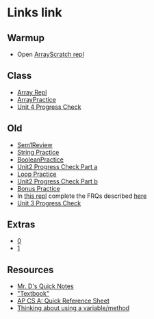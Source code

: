 # Links link
## Warmup
* Open [ArrayScratch repl](https://replit.com/team/APCSA-Block8-2122/FRQ2-Practice)
## Class
* [Array Repl](https://replit.com/team/APCSA-Block8-2122/ArrayScratch)
* [ArrayPractice](https://replit.com/team/APCSA-Block8-2122/ArrayPractice)
* [Unit 4 Progress Check](https://apclassroom.collegeboard.org/8/assessments/assignments/36223186/)
## Old
* [Sem1Review](https://apclassroom.collegeboard.org/8/assessments/assignments/44423593/)
* [String Practice](https://replit.com/team/APCSA-Block8-2122/StringPractice)
* [BooleanPractice](https://replit.com/team/APCSA-Block8-2122/BooleanPractice)
* [Unit2 Progress Check Part a](https://apclassroom.collegeboard.org/8/assessments/assignments/36223184)
* [Loop Practice](https://replit.com/team/APCSA-Block8-2122/LoopPractice)
* [Unit2 Progress Check Part b](https://apclassroom.collegeboard.org/8/assessments/assignments/36223183)
* [Bonus Practice](https://apclassroom.collegeboard.org/8/assessments/assignments/44830208/)
* In [this repl](https://replit.com/team/APCSA-Block8-2122/FRQ2-Practice) complete the FRQs described [here](files/frq2.pdf)
* [Unit 3 Progress Check](https://apclassroom.collegeboard.org/8/assessments/assignments/36223185/)

## Extras
* [0](https://replit.com/team/APCSA-Block8-2122/0)
* [1](https://replit.com/team/APCSA-Block8-2122/1)

## Resources
* [Mr. D's Quick Notes](https://replit.com/@APCSA-Block8-2122/Coursework01MrDsQuickNotes)
* ["Textbook"](https://csawesome.runestone.academy/runestone/books/published/csawesome/index.html)
* [AP CS A: Quick Reference Sheet](https://apstudents.collegeboard.org/ap/pdf/ap-computer-science-a-java-quick-reference_0.pdf)
* [Thinking about using a variable/method](https://gist.github.com/mrDonoghue/a8624071c0c342dfcb394d7df59f2bef)
